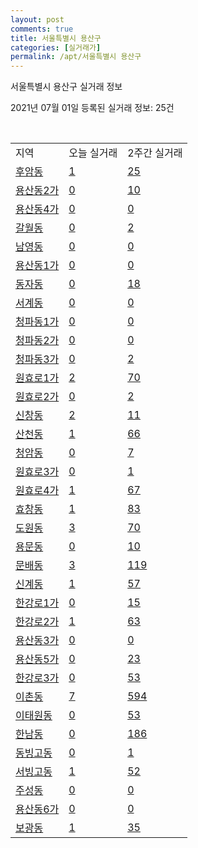 ```yaml
---
layout: post
comments: true
title: 서울특별시 용산구
categories: [실거래가]
permalink: /apt/서울특별시 용산구
---
```


서울특별시 용산구 실거래 정보

2021년 07월 01일 등록된 실거래 정보: 25건

<script type="text/javascript">
  google.charts.load('current', {'packages':['corechart']});
  google.charts.setOnLoadCallback(drawChart);

  function drawChart() {
    var data = google.visualization.arrayToDataTable([['거래일', '매매', '전월세', '전매'], ['21-02', 81, 254, 0], ['21-03', 82, 321, 0], ['21-04', 82, 239, 1], ['21-05', 120, 285, 1], ['21-06', 31, 198, 0]]);

    var options = {
      title: '최근 유형별 거래량 추이',
      legend: { position: 'bottom' }
    };

    var chart = new google.visualization.LineChart(document.getElementById('columnchart_material'));
    chart.draw(data, (options));
  }
</script>

<div id="columnchart_material" style="width: 95%; margin-left: -35px"></div>
<br>
<table class="sortable">
  <tr>
    <td>지역</td>
    <td>오늘 실거래</td>
    <td>2주간 실거래</td>
  </tr>

  
  <tr class="item">
    <td><a href="서울특별시 용산구 후암동">후암동</a></td>
    <td><a href="서울특별시 용산구 후암동">1</a></td>
    <td><a href="서울특별시 용산구 후암동">25</a></td>
  </tr>
    

  <tr class="item">
    <td><a href="서울특별시 용산구 용산동2가">용산동2가</a></td>
    <td><a href="서울특별시 용산구 용산동2가">0</a></td>
    <td><a href="서울특별시 용산구 용산동2가">10</a></td>
  </tr>
    

  <tr class="item">
    <td><a href="서울특별시 용산구 용산동4가">용산동4가</a></td>
    <td><a href="서울특별시 용산구 용산동4가">0</a></td>
    <td><a href="서울특별시 용산구 용산동4가">0</a></td>
  </tr>
    

  <tr class="item">
    <td><a href="서울특별시 용산구 갈월동">갈월동</a></td>
    <td><a href="서울특별시 용산구 갈월동">0</a></td>
    <td><a href="서울특별시 용산구 갈월동">2</a></td>
  </tr>
    

  <tr class="item">
    <td><a href="서울특별시 용산구 남영동">남영동</a></td>
    <td><a href="서울특별시 용산구 남영동">0</a></td>
    <td><a href="서울특별시 용산구 남영동">0</a></td>
  </tr>
    

  <tr class="item">
    <td><a href="서울특별시 용산구 용산동1가">용산동1가</a></td>
    <td><a href="서울특별시 용산구 용산동1가">0</a></td>
    <td><a href="서울특별시 용산구 용산동1가">0</a></td>
  </tr>
    

  <tr class="item">
    <td><a href="서울특별시 용산구 동자동">동자동</a></td>
    <td><a href="서울특별시 용산구 동자동">0</a></td>
    <td><a href="서울특별시 용산구 동자동">18</a></td>
  </tr>
    

  <tr class="item">
    <td><a href="서울특별시 용산구 서계동">서계동</a></td>
    <td><a href="서울특별시 용산구 서계동">0</a></td>
    <td><a href="서울특별시 용산구 서계동">0</a></td>
  </tr>
    

  <tr class="item">
    <td><a href="서울특별시 용산구 청파동1가">청파동1가</a></td>
    <td><a href="서울특별시 용산구 청파동1가">0</a></td>
    <td><a href="서울특별시 용산구 청파동1가">0</a></td>
  </tr>
    

  <tr class="item">
    <td><a href="서울특별시 용산구 청파동2가">청파동2가</a></td>
    <td><a href="서울특별시 용산구 청파동2가">0</a></td>
    <td><a href="서울특별시 용산구 청파동2가">0</a></td>
  </tr>
    

  <tr class="item">
    <td><a href="서울특별시 용산구 청파동3가">청파동3가</a></td>
    <td><a href="서울특별시 용산구 청파동3가">0</a></td>
    <td><a href="서울특별시 용산구 청파동3가">2</a></td>
  </tr>
    

  <tr class="item">
    <td><a href="서울특별시 용산구 원효로1가">원효로1가</a></td>
    <td><a href="서울특별시 용산구 원효로1가">2</a></td>
    <td><a href="서울특별시 용산구 원효로1가">70</a></td>
  </tr>
    

  <tr class="item">
    <td><a href="서울특별시 용산구 원효로2가">원효로2가</a></td>
    <td><a href="서울특별시 용산구 원효로2가">0</a></td>
    <td><a href="서울특별시 용산구 원효로2가">2</a></td>
  </tr>
    

  <tr class="item">
    <td><a href="서울특별시 용산구 신창동">신창동</a></td>
    <td><a href="서울특별시 용산구 신창동">2</a></td>
    <td><a href="서울특별시 용산구 신창동">11</a></td>
  </tr>
    

  <tr class="item">
    <td><a href="서울특별시 용산구 산천동">산천동</a></td>
    <td><a href="서울특별시 용산구 산천동">1</a></td>
    <td><a href="서울특별시 용산구 산천동">66</a></td>
  </tr>
    

  <tr class="item">
    <td><a href="서울특별시 용산구 청암동">청암동</a></td>
    <td><a href="서울특별시 용산구 청암동">0</a></td>
    <td><a href="서울특별시 용산구 청암동">7</a></td>
  </tr>
    

  <tr class="item">
    <td><a href="서울특별시 용산구 원효로3가">원효로3가</a></td>
    <td><a href="서울특별시 용산구 원효로3가">0</a></td>
    <td><a href="서울특별시 용산구 원효로3가">1</a></td>
  </tr>
    

  <tr class="item">
    <td><a href="서울특별시 용산구 원효로4가">원효로4가</a></td>
    <td><a href="서울특별시 용산구 원효로4가">1</a></td>
    <td><a href="서울특별시 용산구 원효로4가">67</a></td>
  </tr>
    

  <tr class="item">
    <td><a href="서울특별시 용산구 효창동">효창동</a></td>
    <td><a href="서울특별시 용산구 효창동">1</a></td>
    <td><a href="서울특별시 용산구 효창동">83</a></td>
  </tr>
    

  <tr class="item">
    <td><a href="서울특별시 용산구 도원동">도원동</a></td>
    <td><a href="서울특별시 용산구 도원동">3</a></td>
    <td><a href="서울특별시 용산구 도원동">70</a></td>
  </tr>
    

  <tr class="item">
    <td><a href="서울특별시 용산구 용문동">용문동</a></td>
    <td><a href="서울특별시 용산구 용문동">0</a></td>
    <td><a href="서울특별시 용산구 용문동">10</a></td>
  </tr>
    

  <tr class="item">
    <td><a href="서울특별시 용산구 문배동">문배동</a></td>
    <td><a href="서울특별시 용산구 문배동">3</a></td>
    <td><a href="서울특별시 용산구 문배동">119</a></td>
  </tr>
    

  <tr class="item">
    <td><a href="서울특별시 용산구 신계동">신계동</a></td>
    <td><a href="서울특별시 용산구 신계동">1</a></td>
    <td><a href="서울특별시 용산구 신계동">57</a></td>
  </tr>
    

  <tr class="item">
    <td><a href="서울특별시 용산구 한강로1가">한강로1가</a></td>
    <td><a href="서울특별시 용산구 한강로1가">0</a></td>
    <td><a href="서울특별시 용산구 한강로1가">15</a></td>
  </tr>
    

  <tr class="item">
    <td><a href="서울특별시 용산구 한강로2가">한강로2가</a></td>
    <td><a href="서울특별시 용산구 한강로2가">1</a></td>
    <td><a href="서울특별시 용산구 한강로2가">63</a></td>
  </tr>
    

  <tr class="item">
    <td><a href="서울특별시 용산구 용산동3가">용산동3가</a></td>
    <td><a href="서울특별시 용산구 용산동3가">0</a></td>
    <td><a href="서울특별시 용산구 용산동3가">0</a></td>
  </tr>
    

  <tr class="item">
    <td><a href="서울특별시 용산구 용산동5가">용산동5가</a></td>
    <td><a href="서울특별시 용산구 용산동5가">0</a></td>
    <td><a href="서울특별시 용산구 용산동5가">23</a></td>
  </tr>
    

  <tr class="item">
    <td><a href="서울특별시 용산구 한강로3가">한강로3가</a></td>
    <td><a href="서울특별시 용산구 한강로3가">0</a></td>
    <td><a href="서울특별시 용산구 한강로3가">53</a></td>
  </tr>
    

  <tr class="item">
    <td><a href="서울특별시 용산구 이촌동">이촌동</a></td>
    <td><a href="서울특별시 용산구 이촌동">7</a></td>
    <td><a href="서울특별시 용산구 이촌동">594</a></td>
  </tr>
    

  <tr class="item">
    <td><a href="서울특별시 용산구 이태원동">이태원동</a></td>
    <td><a href="서울특별시 용산구 이태원동">0</a></td>
    <td><a href="서울특별시 용산구 이태원동">53</a></td>
  </tr>
    

  <tr class="item">
    <td><a href="서울특별시 용산구 한남동">한남동</a></td>
    <td><a href="서울특별시 용산구 한남동">0</a></td>
    <td><a href="서울특별시 용산구 한남동">186</a></td>
  </tr>
    

  <tr class="item">
    <td><a href="서울특별시 용산구 동빙고동">동빙고동</a></td>
    <td><a href="서울특별시 용산구 동빙고동">0</a></td>
    <td><a href="서울특별시 용산구 동빙고동">1</a></td>
  </tr>
    

  <tr class="item">
    <td><a href="서울특별시 용산구 서빙고동">서빙고동</a></td>
    <td><a href="서울특별시 용산구 서빙고동">1</a></td>
    <td><a href="서울특별시 용산구 서빙고동">52</a></td>
  </tr>
    

  <tr class="item">
    <td><a href="서울특별시 용산구 주성동">주성동</a></td>
    <td><a href="서울특별시 용산구 주성동">0</a></td>
    <td><a href="서울특별시 용산구 주성동">0</a></td>
  </tr>
    

  <tr class="item">
    <td><a href="서울특별시 용산구 용산동6가">용산동6가</a></td>
    <td><a href="서울특별시 용산구 용산동6가">0</a></td>
    <td><a href="서울특별시 용산구 용산동6가">0</a></td>
  </tr>
    

  <tr class="item">
    <td><a href="서울특별시 용산구 보광동">보광동</a></td>
    <td><a href="서울특별시 용산구 보광동">1</a></td>
    <td><a href="서울특별시 용산구 보광동">35</a></td>
  </tr>
    


</table>


    